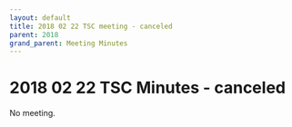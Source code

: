```yaml
---
layout: default
title: 2018 02 22 TSC meeting - canceled
parent: 2018
grand_parent: Meeting Minutes
---
```

# 2018 02 22 TSC Minutes - canceled

No meeting.
